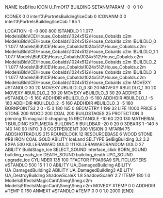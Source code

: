 NAME IceBHou
ICON U_FrnOf17
BUILDING
SETANMPARAM -0 -0 1 0

ICONEX 0 0 interf3\PortretsBuilding\IceCob 0
ICONANM 0 0 interf3\PortretsBuilding\IceCob 1 95 1

LOCATION -0 -0 800 800
!STANDLO      1 1.077 Models\Bld\ICE\House_Cobalds\1024x512\House_Cobalds.c2m Models\Bld\ICE\House_Cobalds\1024x512\House_Cobalds.c2m
!BUILDLO_0    1 1.077 Models\Bld\ICE\House_Cobalds\1024x512\House_Cobalds.c2m Models\Bld\ICE\House_Cobalds\1024x512\House_Cobalds.c2m
!BUILDLO_1    1 1.077 Models\Bld\ICE\House_Cobalds\1024x512\House_Cobalds.c2m Models\Bld\ICE\House_Cobalds\1024x512\House_Cobalds.c2m
!BUILDLO_2    1 1.077 Models\Bld\ICE\House_Cobalds\1024x512\House_Cobalds.c2m Models\Bld\ICE\House_Cobalds\1024x512\House_Cobalds.c2m
!BUILDLO_3    1 1.077 Models\Bld\ICE\House_Cobalds\1024x512\House_Cobalds.c2m Models\Bld\ICE\House_Cobalds\1024x512\House_Cobalds.c2m
MOVEXY #STANDLO   30 20
MOVEXY #BUILDLO_0 30 20
MOVEXY #BUILDLO_1 30 20
MOVEXY #BUILDLO_2 30 20
MOVEXY #BUILDLO_3 30 20
ADDHDIR #STANDLO -5 160
ADDHDIR #BUILDLO_0 -5 160
ADDHDIR #BUILDLO_1 -5 160
ADDHDIR #BUILDLO_2 -5 160
ADDHDIR #BUILDLO_3 -5 160
BORNPOINTS3 2 0 -15 0 180 165 0
GEOMETRY 1 199 32
LIFE     11000
PRICE 3 STONE 200 WOOD 200 COAL 200
BUILDSTAGES 25
PROTECTION 3 piercing 15 magical 0 chopping 15
RECTANGLE    -10 60 220 130
MATHERIAL 1 BUILDING
EXPLMEDIA BUILDING 5
BUILDBAR    -20 0 20 0
3DBARS 1 -140 5 140 140 90
INFO 3 8
COSTPERCENT 300
VISION 0
MFARM 75
ADDSHOTRADIUS 215
ROUNDLOCK 12
RESOURCEBASE 6 WOOD STONE #R8 IRON COAL GOLD
ABILITY IceLand
SELTYPE SelBigBuilding 3.2 3.2
EXPA 500
KILLERAWARD             GOLD 111
KILLERAWARDRANDOM       GOLD 27
ABILITY BuildStage_Ice
SELECT_SOUND interface_click
BORN_SOUND building_ready_ice
DEATH_SOUND building_death
UPG_SOUND upgrade_ice
CYLINDER 135 100
TFACTOR FF9A96A9
SPLITCLUSTERS #STANDLO 500 15 1 1 0
ABILITY UA_DamagedBuilding
ABILITY UA_DamagedBuilding2
ABILITY UA_DamagedBuilding3
ABILITY UA_DestroyBuilding
ShadowScaleX 1.8
ShadowScaleY 2.7
!TEMP 180 1.0 Models\Effects\MagicCard\Sneg\Sneg.c2m Models\Effects\MagicCard\Sneg\Sneg.c2m
MOVEXY  #TEMP 0 0
ADDHDIR #TEMP 0 160
ANMEXT #STANDLO #TEMP 0 0 0 1.0 2000
[END]
